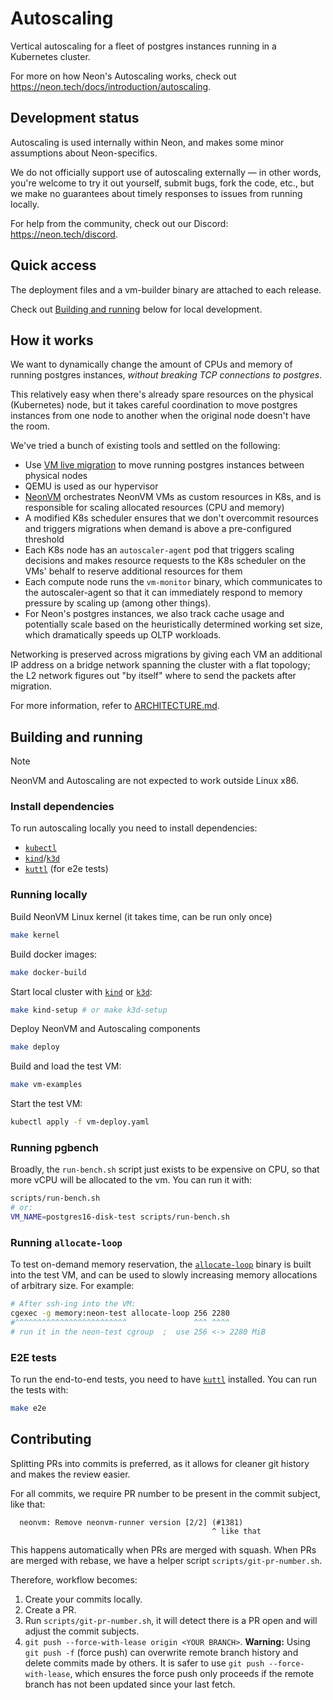 # Autoscaling

Vertical autoscaling for a fleet of postgres instances running in a Kubernetes cluster.

For more on how Neon's Autoscaling works, check out <https://neon.tech/docs/introduction/autoscaling>.

## Development status

Autoscaling is used internally within Neon, and makes some minor assumptions about Neon-specifics.

We do not officially support use of autoscaling externally — in other words, you're welcome to try
it out yourself, submit bugs, fork the code, etc., but we make no guarantees about timely responses
to issues from running locally.

For help from the community, check out our Discord: <https://neon.tech/discord>.

## Quick access

The deployment files and a vm-builder binary are attached to each release.

Check out [Building and running](#building-and-running) below for local development.

## How it works

We want to dynamically change the amount of CPUs and memory of running postgres instances, _without
breaking TCP connections to postgres_.

This relatively easy when there's already spare resources on the physical (Kubernetes) node, but it
takes careful coordination to move postgres instances from one node to another when the original
node doesn't have the room.

We've tried a bunch of existing tools and settled on the following:

* Use [VM live migration](https://www.qemu.org/docs/master/devel/migration/index.html) to move running
  postgres instances between physical nodes
* QEMU is used as our hypervisor
* [NeonVM](./README-NeonVM.md) orchestrates NeonVM VMs as custom resources in
  K8s, and is responsible for scaling allocated resources (CPU and memory)
* A modified K8s scheduler ensures that we don't overcommit resources and triggers migrations when
  demand is above a pre-configured threshold
* Each K8s node has an `autoscaler-agent` pod that triggers scaling decisions and makes resource
  requests to the K8s scheduler on the VMs' behalf to reserve additional resources for them
* Each compute node runs the `vm-monitor` binary, which communicates to the autoscaler-agent so that it can
  immediately respond to memory pressure by scaling up (among other things).
* For Neon's postgres instances, we also track cache usage and potentially scale based on the
  heuristically determined working set size, which dramatically speeds up OLTP workloads.

Networking is preserved across migrations by giving each VM an additional IP address on a bridge
network spanning the cluster with a flat topology; the L2 network figures out "by itself" where to
send the packets after migration.

For more information, refer to [ARCHITECTURE.md](./ARCHITECTURE.md).

## Building and running

> [!NOTE]
> NeonVM and Autoscaling are not expected to work outside Linux x86.

### Install dependencies

To run autoscaling locally you need to install dependencies:
- [`kubectl`]
- [`kind`]/[`k3d`]
- [`kuttl`] (for e2e tests)

[`kubectl`]: https://kubernetes.io/docs/tasks/tools/#kubectl
[`kind`]: https://kubernetes.io/docs/tasks/tools/#kind
[`kuttl`]: https://kuttl.dev/
[`k3d`]: https://k3d.io

### Running locally

Build NeonVM Linux kernel (it takes time, can be run only once)

```sh
make kernel
```

Build docker images:

```sh
make docker-build
```

Start local cluster with [`kind`] or [`k3d`]:

```sh
make kind-setup # or make k3d-setup
```

Deploy NeonVM and Autoscaling components

```sh
make deploy
```

Build and load the test VM:

```sh
make vm-examples
```

Start the test VM:

```sh
kubectl apply -f vm-deploy.yaml
```

### Running pgbench

Broadly, the `run-bench.sh` script just exists to be expensive on CPU, so that more vCPU will be
allocated to the vm. You can run it with:

```sh
scripts/run-bench.sh
# or:
VM_NAME=postgres16-disk-test scripts/run-bench.sh
```

### Running `allocate-loop`

To test on-demand memory reservation, the [`allocate-loop`] binary is built into the test VM, and
can be used to slowly increasing memory allocations of arbitrary size. For example:

```sh
# After ssh-ing into the VM:
cgexec -g memory:neon-test allocate-loop 256 2280
#^^^^^^^^^^^^^^^^^^^^^^^^^               ^^^ ^^^^
# run it in the neon-test cgroup  ;  use 256 <-> 2280 MiB
```

[`allocate-loop`]: vm-examples/pg16-disk-test/allocate-loop.c

### E2E tests

To run the end-to-end tests, you need to have [`kuttl`] installed. You can run the tests with:
```sh
make e2e
```

## Contributing

Splitting PRs into commits is preferred, as it allows for cleaner git history and makes the review easier.

For all commits, we require PR number to be present in the commit subject, like that:
```
  neonvm: Remove neonvm-runner version [2/2] (#1381)
                                             ^ like that
```

This happens automatically when PRs are merged with squash. When PRs are merged with rebase, we have a helper script `scripts/git-pr-number.sh`. 

Therefore, workflow becomes:
1. Create your commits locally.
2. Create a PR.
3. Run `scripts/git-pr-number.sh`, it will detect there is a PR open and will adjust the commit subjects.
4. `git push --force-with-lease origin <YOUR BRANCH>`.
   **Warning:** Using `git push -f` (force push) can overwrite remote branch history and delete commits made by others. It is safer to use `git push --force-with-lease`, which ensures the force push only proceeds if the remote branch has not been updated since your last fetch.
